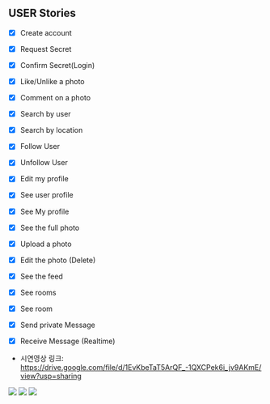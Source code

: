 ## USER Stories
- [x] Create account
- [x] Request Secret
- [x] Confirm Secret(Login)
- [x] Like/Unlike a photo
- [x] Comment on a photo
- [x] Search by user
- [x] Search by location
- [x] Follow User
- [x] Unfollow User
- [x] Edit my profile
- [x] See user profile
- [x] See My profile
- [x] See the full photo
- [x] Upload a photo
- [x] Edit the photo (Delete)
- [x] See the feed
- [x] See rooms
- [x] See room
- [x] Send private Message
- [x] Receive Message (Realtime)


- 시연영상 링크: https://drive.google.com/file/d/1EvKbeTaT5ArQF_-1QXCPek6i_jv9AKmE/view?usp=sharing

<img src="https://www.notion.so/kayoung/86a150a101e84bf99b40afe7871975ac#9ead6a05cdc8480693b1102b956e68cf" />
<img src="https://www.notion.so/kayoung/86a150a101e84bf99b40afe7871975ac#e06504133ebe4c9f8558ac5925dbcfe3" />
<img src="https://www.notion.so/kayoung/86a150a101e84bf99b40afe7871975ac#7b1a8521a6754b53a9df57b656b56a5b" />
